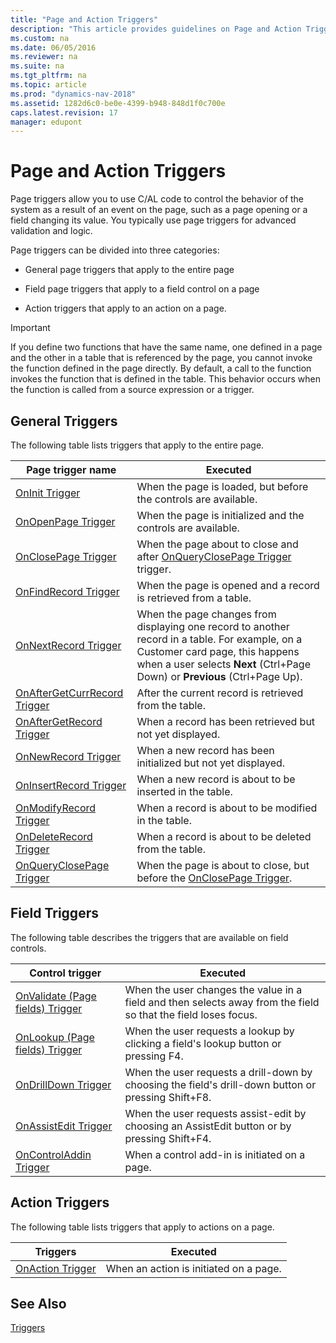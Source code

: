 ```yaml
---
title: "Page and Action Triggers"
description: "This article provides guidelines on Page and Action Triggers."
ms.custom: na
ms.date: 06/05/2016
ms.reviewer: na
ms.suite: na
ms.tgt_pltfrm: na
ms.topic: article
ms.prod: "dynamics-nav-2018"
ms.assetid: 1282d6c0-be0e-4399-b948-848d1f0c700e
caps.latest.revision: 17
manager: edupont
---
```

# Page and Action Triggers
Page triggers allow you to use C/AL code to control the behavior of the system as a result of an event on the page, such as a page opening or a field changing its value. You typically use page triggers for advanced validation and logic.  

Page triggers can be divided into three categories:  

-   General page triggers that apply to the entire page  

-   Field page triggers that apply to a field control on a page  

-   Action triggers that apply to an action on a page.  

> [!IMPORTANT]  
>  If you define two functions that have the same name, one defined in a page and the other in a table that is referenced by the page, you cannot invoke the function defined in the page directly. By default, a call to the function invokes the function that is defined in the table. This behavior occurs when the function is called from a source expression or a trigger.  

## General Triggers  
 The following table lists triggers that apply to the entire page.  

|Page trigger name|Executed|  
|-----------------------|--------------|  
|[OnInit Trigger](OnInit-Trigger.md)|When the page is loaded, but before the controls are available.|  
|[OnOpenPage Trigger](OnOpenPage-Trigger.md)|When the page is initialized and the controls are available.|  
|[OnClosePage Trigger](OnClosePage-Trigger.md)|When the page about to close and after [OnQueryClosePage Trigger](OnQueryClosePage-Trigger.md) trigger.|  
|[OnFindRecord Trigger](OnFindRecord-Trigger.md)|When the page is opened and a record is retrieved from a table.|  
|[OnNextRecord Trigger](OnNextRecord-Trigger.md)|When the page changes from displaying one record to another record in a table. For example, on a Customer card page, this happens when a user selects **Next** \(Ctrl+Page Down\) or **Previous** \(Ctrl+Page Up\).|  
|[OnAfterGetCurrRecord Trigger](OnAfterGetCurrRecord-Trigger.md)|After the current record is retrieved from the table.|  
|[OnAfterGetRecord Trigger](OnAfterGetRecord-Trigger.md)|When a record has been retrieved but not yet displayed.|  
|[OnNewRecord Trigger](OnNewRecord-Trigger.md)|When a new record has been initialized but not yet displayed.|  
|[OnInsertRecord Trigger](OnInsertRecord-Trigger.md)|When a new record is about to be inserted in the table.|  
|[OnModifyRecord Trigger](OnModifyRecord-Trigger.md)|When a record is about to be modified in the table.|  
|[OnDeleteRecord Trigger](OnDeleteRecord-Trigger.md)|When a record is about to be deleted from the table.|  
|[OnQueryClosePage Trigger](OnQueryClosePage-Trigger.md)|When the page is about to close, but before the [OnClosePage Trigger](OnClosePage-Trigger.md).|  

## Field Triggers  
 The following table describes the triggers that are available on field controls.  

|Control trigger|Executed|  
|---------------------|--------------|  
|[OnValidate \(Page fields\) Trigger](OnValidate--Page-fields--Trigger.md)|When the user changes the value in a field and then selects away from the field so that the field loses focus.|  
|[OnLookup \(Page fields\) Trigger](OnLookup--Page-fields--Trigger.md)|When the user requests a lookup by clicking a field's lookup button or pressing F4.|  
|[OnDrillDown Trigger](OnDrillDown-Trigger.md)|When the user requests a drill-down by choosing the field's drill-down button or pressing Shift+F8.|  
|[OnAssistEdit Trigger](OnAssistEdit-Trigger.md)|When the user requests assist-edit by choosing an AssistEdit button or by pressing Shift+F4.|  
|[OnControlAddin Trigger](OnControlAddin-Trigger.md)|When a control add-in is initiated on a page.|  

## Action Triggers  
 The following table lists triggers that apply to actions on a page.  

|Triggers|Executed|  
|--------------|--------------|  
|[OnAction Trigger](OnAction-Trigger.md)|When an action is initiated on a page.|  

## See Also  
 [Triggers](Triggers.md)
